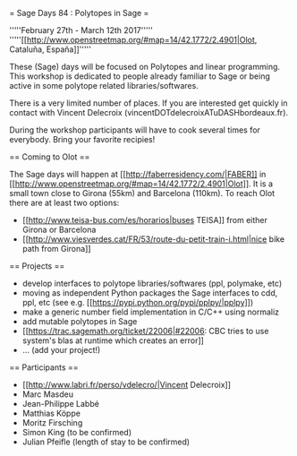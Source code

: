 = Sage Days 84 : Polytopes in Sage =

'''''February 27th - March 12th 2017'''''
'''''[[http://www.openstreetmap.org/#map=14/42.1772/2.4901|Olot, Cataluña, España]]'''''

These (Sage) days will be focused on Polytopes and linear programming. This workshop is dedicated to people already familiar to Sage or being active in some polytope related libraries/softwares.

There is a very limited number of places. If you are interested get quickly in contact with Vincent Delecroix (vincentDOTdelecroixATuDASHbordeaux.fr).

During the workshop participants will have to cook several times for everybody. Bring your favorite recipies!

== Coming to Olot ==

The Sage days will happen at [[http://faberresidency.com/|FABER]] in [[http://www.openstreetmap.org/#map=14/42.1772/2.4901|Olot]]. It is a small town close to Girona (55km) and Barcelona (110km). To reach Olot there are at least two options:

 * [[http://www.teisa-bus.com/es/horarios|buses TEISA]] from either Girona or Barcelona
 * [[http://www.viesverdes.cat/FR/53/route-du-petit-train-i.html|nice bike path from Girona]]

== Projects ==

 * develop interfaces to polytope libraries/softwares (ppl, polymake, etc)
 * moving as independent Python packages the Sage interfaces to cdd, ppl, etc (see e.g. [[https://pypi.python.org/pypi/pplpy/|pplpy]])
 * make a generic number field implementation in C/C++ using normaliz
 * add mutable polytopes in Sage
 * [[https://trac.sagemath.org/ticket/22006|#22006: CBC tries to use system's blas at runtime which creates an error]]
 * ... (add your project!)

== Participants ==

 * [[http://www.labri.fr/perso/vdelecro/|Vincent Delecroix]]
 * Marc Masdeu
 * Jean-Philippe Labbé
 * Matthias Köppe
 * Moritz Firsching
 * Simon King (to be confirmed)
 * Julian Pfeifle (length of stay to be confirmed)
